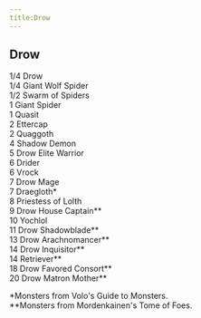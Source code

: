 ```yaml
---
title:Drow
---
```


## Drow

1/4 Drow<br/>
1/4 Giant Wolf Spider<br/>
1/2 Swarm of Spiders<br/>
1 Giant Spider<br/>
1 Quasit<br/>
2 Ettercap<br/>
2 Quaggoth<br/>
4 Shadow Demon<br/>
5 Drow Elite Warrior<br/>
6 Drider<br/>
6 Vrock<br/>
7 Drow Mage<br/>
7 Draegloth\*<br/>
8 Priestess of Lolth<br/>
9 Drow House Captain\*\*<br/>
10 Yochlol<br/>
11 Drow Shadowblade\*\*<br/>
13 Drow Arachnomancer\*\*<br/>
14 Drow Inquisitor\*\*<br/>
14 Retriever\*\*<br/>
18 Drow Favored Consort\*\*<br/>
20 Drow Matron Mother\*\*<br/>

\*Monsters from Volo's Guide to Monsters.<br/>
\*\*Monsters from Mordenkainen's Tome of Foes. 
